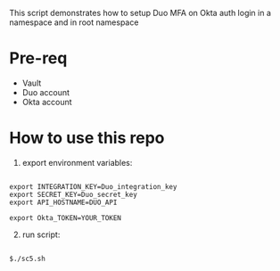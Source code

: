 
This script demonstrates how to setup Duo MFA on Okta auth login in a namespace and in root namespace

# Pre-req
- Vault
- Duo account
- Okta account

# How to use this repo

1. export environment variables:

```

export INTEGRATION_KEY=Duo_integration_key
export SECRET_KEY=Duo_secret_key
export API_HOSTNAME=DUO_API

export Okta_TOKEN=YOUR_TOKEN

```

2. run script:

```

$./sc5.sh

```
